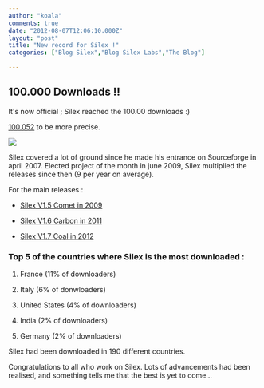 ```yaml
---
author: "koala"
comments: true
date: "2012-08-07T12:06:10.000Z"
layout: "post"
title: "New record for Silex !"
categories: ["Blog Silex","Blog Silex Labs","The Blog"]

---
```

## 100.000 Downloads !!


It's now official ; Silex reached the 100.00 downloads :)

[100.052](http://sourceforge.net/projects/silex/files/stats/timeline?dates=2007-04-04+to+2012-08-06) to be more precise.

[![](https://www.silexlabs.org/wp-content/uploads/2012/08/silex_downloads_record-687x296.png)](http://sourceforge.net/projects/silex/files/stats/timeline?dates=2007-04-04+to+2012-08-06)

Silex covered a lot of ground since he made his entrance on Sourceforge in april 2007. Elected project of the month in june 2009, Silex multiplied the releases since then (9 per year on average).

For the main releases :




  * [Silex V1.5 Comet in 2009](https://www.silexlabs.org/1381/the-blog/silex-v1-5-3-comet-est-sortie/)




  * [Silex V1.6 Carbon in 2011](https://www.silexlabs.org/2468/the-blog/1st-stable-version-of-silex-carbon/)




  * [Silex V1.7 Coal in 2012](https://www.silexlabs.org/134440/the-blog/welcome-to-silex-v1-7-0-rc1-coal-2/)




### Top 5 of the countries where Silex is the most downloaded :






  1. France (11% of downloaders)


  2. Italy (6% of donwloaders)


  3. United States (4% of downloaders)


  4. India (2% of downloaders)


  5. Germany (2% of downloaders)


Silex had been downloaded in 190 different countries.

Congratulations to all who work on Silex. Lots of advancements had been realised, and something tells me that the best is yet to come...


